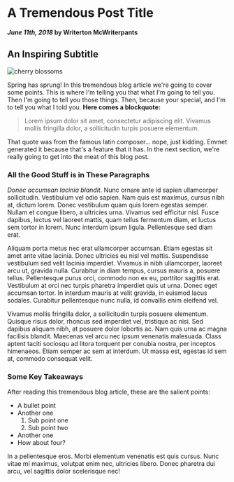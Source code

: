# A Tremendous Post&nbsp;Title

**_June 11th, 2018_ by Writerton McWriterpants**

## An Inspiring Subtitle

![cherry blossoms](https://s3-us-west-2.amazonaws.com/s.cdpn.io/t-1/cherry-blossoms-unsplash.jpg)

Spring has sprung! In this tremendous blog article we're going to cover some points. This is where I'm telling you that what I'm going to tell you. Then I'm going to tell you those things. Then, because your special, and I'm to tell you what I told you. **Here comes a blockquote:**

> Lorem ipsum dolor sit amet, consectetur adipiscing elit. Vivamus mollis fringilla dolor, a sollicitudin turpis posuere elementum.

That quote was from the famous latin composer... nope, just kidding. Emmet generated it because that's a feature that it has. In the next section, we're really going to get into the meat of this blog post. 

### All the Good Stuff is in These Paragraphs

*Donec accumsan lacinia blandit*. Nunc ornare ante id sapien ullamcorper sollicitudin. Vestibulum vel odio sapien. Nam quis est maximus, cursus nibh at, dictum lorem. Donec vestibulum quam quis lorem egestas semper. Nullam et congue libero, a ultricies urna. Vivamus sed efficitur nisl. Fusce dapibus, lectus vel laoreet mattis, quam tellus fermentum diam, et luctus sem tortor in lorem. Nunc interdum ipsum ligula. Pellentesque sed diam erat.

Aliquam porta metus nec erat ullamcorper accumsan. Etiam egestas sit amet ante vitae lacinia. Donec ultricies eu nisl vel mattis. Suspendisse vestibulum sed velit lacinia imperdiet. Vivamus in nibh ullamcorper, laoreet arcu ut, gravida nulla. Curabitur in diam tempus, cursus mauris a, posuere tellus. Pellentesque purus orci, commodo non ex eu, porttitor sagittis erat. Vestibulum at orci nec turpis pharetra imperdiet quis ut urna. Donec eget accumsan tortor. In interdum mauris at velit gravida, in euismod lacus sodales. Curabitur pellentesque nunc nulla, id convallis enim eleifend vel.

Vivamus mollis fringilla dolor, a sollicitudin turpis posuere elementum. Quisque risus dolor, rhoncus sed imperdiet vel, tristique ac nisi. Sed dapibus aliquam nibh, at posuere dolor lobortis ac. Nam quis urna ac magna facilisis blandit. Maecenas vel arcu nec ipsum venenatis malesuada. Class aptent taciti sociosqu ad litora torquent per conubia nostra, per inceptos himenaeos. Etiam semper ac sem at interdum. Ut massa est, egestas id sem at, commodo consequat velit.

### Some Key Takeaways

After reading this tremendous blog article, these are the salient points:

- A bullet point
- Another one
  1. Sub point one
  1. Sub point two
- Another one
- How about four?

In a pellentesque eros. Morbi elementum venenatis est quis cursus. Nunc vitae mi maximus, volutpat enim nec, ultricies libero. Donec pharetra dui arcu, vel sagittis dolor scelerisque nec!